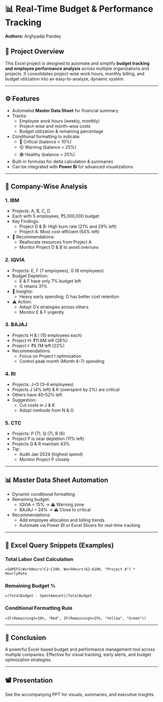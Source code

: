 
# 📊 Real-Time Budget & Performance Tracking

**Authors:** Arghyadip Pandey 

## 📁 Project Overview

This Excel project is designed to automate and simplify **budget tracking and employee performance analysis** across multiple organizations and projects. It consolidates project-wise work hours, monthly billing, and budget utilization into an easy-to-analyze, dynamic system.

---

## ⚙️ Features

- Automated **Master Data Sheet** for financial summary
- Tracks:
  - Employee work hours (weekly, monthly)
  - Project-wise and month-wise costs
  - Budget utilization & remaining percentage
- Conditional formatting to indicate:
  - 🔴 Critical (balance < 10%)
  - 🟡 Warning (balance < 25%)
  - 🟢 Healthy (balance > 25%)
- Built-in formulas for delta calculation & summaries
- Can be integrated with **Power BI** for advanced visualizations

---

## 🏢 Company-Wise Analysis

### 1. **IBM**
- Projects: A, B, C, D
- Each with 5 employees, ₹5,000,000 budget
- Key Findings:
  - Project D & B: High burn rate (21% and 29% left)
  - Project A: Most cost-efficient (54% left)
- 🔁 Recommendations:
  - Reallocate resources from Project A
  - Monitor Project D & B to avoid overruns

### 2. **IQVIA**
- Projects: E, F (7 employees), G (6 employees)
- Budget Depletion:
  - E & F have only 7% budget left
  - G retains 31%
- 🧠 Insights:
  - Heavy early spending; G has better cost retention
- ⚠️ Action:
  - Adopt G’s strategies across others
  - Monitor E & F urgently

### 3. **BAJAJ**
- Projects H & I (10 employees each)
- Project H: ₹11.6M left (26%)
- Project I: ₹9.7M left (22%)
- Recommendations:
  - Focus on Project I optimization
  - Control peak month (Month 4–7) spending

### 4. **RI**
- Projects: J–O (3–4 employees)
- Projects J (4% left) & K (overspent by 2%) are critical
- Others have 40–52% left
- Suggestion:
  - Cut costs in J & K
  - Adopt methods from N & O

### 5. **CTC**
- Projects: P (7), Q (7), R (6)
- Project P is near depletion (11% left)
- Projects Q & R maintain 43%
- Tip:
  - Audit Jan 2024 (highest spend)
  - Monitor Project P closely

---

## 📊 Master Data Sheet Automation

- Dynamic conditional formatting
- Remaining budget:
  - IQVIA = 15% → ⚠️ Warning zone
  - BAJAJ = 24% → ⚠️ Close to critical
- Recommendations:
  - Add employee allocation and billing trends
  - Automate via Power BI or Excel Slicers for real-time tracking

---

## 🔎 Excel Query Snippets (Examples)

### Total Labor Cost Calculation
```excel
=SUMIFS(WorkHours!C2:C100, WorkHours!A2:A100, "Project A") * HourlyRate
```

### Remaining Budget %
```excel
=(TotalBudget - SpentAmount)/TotalBudget
```

### Conditional Formatting Rule
```excel
=IF(Remaining%<10%, "Red", IF(Remaining%<25%, "Yellow", "Green"))
```

---

## 📌 Conclusion

A powerful Excel-based budget and performance management tool across multiple companies. Effective for visual tracking, early alerts, and budget optimization strategies.

---

## 📽️ Presentation

See the accompanying PPT for visuals, summaries, and executive insights.

